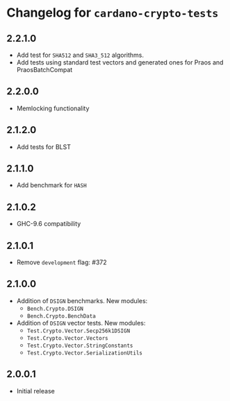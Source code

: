 # Changelog for `cardano-crypto-tests`

## 2.2.1.0

* Add test for `SHA512` and `SHA3_512` algorithms.
* Add tests using standard test vectors and generated ones for Praos and PraosBatchCompat

## 2.2.0.0

* Memlocking functionality

## 2.1.2.0

* Add tests for BLST

## 2.1.1.0

* Add benchmark for `HASH`

## 2.1.0.2

* GHC-9.6 compatibility

## 2.1.0.1

* Remove `development` flag: #372

## 2.1.0.0

* Addition of `DSIGN` benchmarks. New modules:
  * `Bench.Crypto.DSIGN`
  * `Bench.Crypto.BenchData`
* Addition of `DSIGN` vector tests. New modules:
  * `Test.Crypto.Vector.Secp256k1DSIGN`
  * `Test.Crypto.Vector.Vectors`
  * `Test.Crypto.Vector.StringConstants`
  * `Test.Crypto.Vector.SerializationUtils`

## 2.0.0.1

* Initial release
